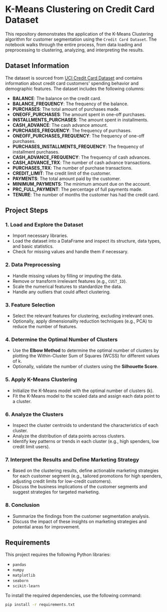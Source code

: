 # K-Means Clustering on Credit Card Dataset

This repository demonstrates the application of the K-Means Clustering algorithm for customer segmentation using the `Credit Card Dataset`. The notebook walks through the entire process, from data loading and preprocessing to clustering, analyzing, and interpreting the results.

## Dataset Information

The dataset is sourced from [UCI Credit Card Dataset](https://archive.ics.uci.edu/ml/datasets/default+of+credit+card+clients) and contains information about credit card customers' spending behavior and demographic features. The dataset includes the following columns:
- **BALANCE**: The balance on the credit card.
- **BALANCE_FREQUENCY**: The frequency of the balance.
- **PURCHASES**: The total amount of purchases made.
- **ONEOFF_PURCHASES**: The amount spent in one-off purchases.
- **INSTALLMENTS_PURCHASES**: The amount spent in installments.
- **CASH_ADVANCE**: The cash advance amount.
- **PURCHASES_FREQUENCY**: The frequency of purchases.
- **ONEOFF_PURCHASES_FREQUENCY**: The frequency of one-off purchases.
- **PURCHASES_INSTALLMENTS_FREQUENCY**: The frequency of installment purchases.
- **CASH_ADVANCE_FREQUENCY**: The frequency of cash advances.
- **CASH_ADVANCE_TRX**: The number of cash advance transactions.
- **PURCHASES_TRX**: The number of purchase transactions.
- **CREDIT_LIMIT**: The credit limit of the customer.
- **PAYMENTS**: The total amount paid by the customer.
- **MINIMUM_PAYMENTS**: The minimum amount due on the account.
- **PRC_FULL_PAYMENT**: The percentage of full payments made.
- **TENURE**: The number of months the customer has had the credit card.

## Project Steps

### 1. Load and Explore the Dataset
- Import necessary libraries.
- Load the dataset into a DataFrame and inspect its structure, data types, and basic statistics.
- Check for missing values and handle them if necessary.

### 2. Data Preprocessing
- Handle missing values by filling or imputing the data.
- Remove or transform irrelevant features (e.g., `CUST_ID`).
- Scale the numerical features to standardize the data.
- Handle any outliers that could affect clustering.

### 3. Feature Selection
- Select the relevant features for clustering, excluding irrelevant ones.
- Optionally, apply dimensionality reduction techniques (e.g., PCA) to reduce the number of features.

### 4. Determine the Optimal Number of Clusters
- Use the **Elbow Method** to determine the optimal number of clusters by plotting the Within-Cluster Sum of Squares (WCSS) for different values of k.
- Optionally, validate the number of clusters using the **Silhouette Score**.

### 5. Apply K-Means Clustering
- Initialize the K-Means model with the optimal number of clusters (k).
- Fit the K-Means model to the scaled data and assign each data point to a cluster.

### 6. Analyze the Clusters
- Inspect the cluster centroids to understand the characteristics of each cluster.
- Analyze the distribution of data points across clusters.
- Identify key patterns or trends in each cluster (e.g., high spenders, low credit limit users).

### 7. Interpret the Results and Define Marketing Strategy
- Based on the clustering results, define actionable marketing strategies for each customer segment (e.g., tailored promotions for high spenders, adjusting credit limits for low-credit customers).
- Discuss the business implications of the customer segments and suggest strategies for targeted marketing.

### 8. Conclusion
- Summarize the findings from the customer segmentation analysis.
- Discuss the impact of these insights on marketing strategies and potential areas for improvement.

## Requirements

This project requires the following Python libraries:
- `pandas`
- `numpy`
- `matplotlib`
- `seaborn`
- `scikit-learn`

To install the required dependencies, use the following command:
```bash
pip install -r requirements.txt